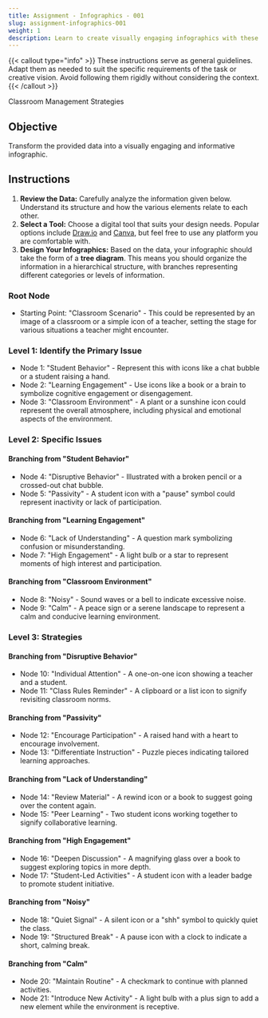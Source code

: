 ```yaml
---
title: Assignment - Infographics - 001
slug: assignment-infographics-001
weight: 1
description: Learn to create visually engaging infographics with these practical ICT assignments designed to enhance creativity, critical thinking, and digital communication skills. Perfect for mastering infographic tools and presenting complex ideas effectively.
---
```


{{< callout type="info" >}}
These instructions serve as general guidelines. Adapt them as needed to suit the specific requirements of the task or creative vision. Avoid following them rigidly without considering the context.
{{< /callout >}}


Classroom Management Strategies

## Objective

Transform the provided data into a visually engaging and informative infographic.

## Instructions

1. **Review the Data:** Carefully analyze the information given below. Understand its structure and how the various elements relate to each other.
2. **Select a Tool:** Choose a digital tool that suits your design needs. Popular options include [Draw.io](https://app.diagrams.net/) and [Canva](https://www.canva.com/), but feel free to use any platform you are comfortable with.
3. **Design Your Infographics:** Based on the data, your infographic should take the form of a **tree diagram**. This means you should organize the information in a hierarchical structure, with branches representing different categories or levels of information.

### Root Node

- Starting Point: "Classroom Scenario" - This could be represented by an image of a classroom or a simple icon of a teacher, setting the stage for various situations a teacher might encounter.

### Level 1: Identify the Primary Issue

- Node 1: "Student Behavior" - Represent this with icons like a chat bubble or a student raising a hand.
- Node 2: "Learning Engagement" - Use icons like a book or a brain to symbolize cognitive engagement or disengagement.
- Node 3: "Classroom Environment" - A plant or a sunshine icon could represent the overall atmosphere, including physical and emotional aspects of the environment.

### Level 2: Specific Issues

#### Branching from "Student Behavior"

- Node 4: "Disruptive Behavior" - Illustrated with a broken pencil or a crossed-out chat bubble.
- Node 5: "Passivity" - A student icon with a "pause" symbol could represent inactivity or lack of participation.

#### Branching from "Learning Engagement"

- Node 6: "Lack of Understanding" - A question mark symbolizing confusion or misunderstanding.
- Node 7: "High Engagement" - A light bulb or a star to represent moments of high interest and participation.

#### Branching from "Classroom Environment"

- Node 8: "Noisy" - Sound waves or a bell to indicate excessive noise.
- Node 9: "Calm" - A peace sign or a serene landscape to represent a calm and conducive learning environment.

### Level 3: Strategies

#### Branching from "Disruptive Behavior"

- Node 10: "Individual Attention" - A one-on-one icon showing a teacher and a student.
- Node 11: "Class Rules Reminder" - A clipboard or a list icon to signify revisiting classroom norms.

#### Branching from "Passivity"

- Node 12: "Encourage Participation" - A raised hand with a heart to encourage involvement.
- Node 13: "Differentiate Instruction" - Puzzle pieces indicating tailored learning approaches.

#### Branching from "Lack of Understanding"

- Node 14: "Review Material" - A rewind icon or a book to suggest going over the content again.
- Node 15: "Peer Learning" - Two student icons working together to signify collaborative learning.

#### Branching from "High Engagement"

- Node 16: "Deepen Discussion" - A magnifying glass over a book to suggest exploring topics in more depth.
- Node 17: "Student-Led Activities" - A student icon with a leader badge to promote student initiative.

#### Branching from "Noisy"

- Node 18: "Quiet Signal" - A silent icon or a "shh" symbol to quickly quiet the class.
- Node 19: "Structured Break" - A pause icon with a clock to indicate a short, calming break.

#### Branching from "Calm"

- Node 20: "Maintain Routine" - A checkmark to continue with planned activities.
- Node 21: "Introduce New Activity" - A light bulb with a plus sign to add a new element while the environment is receptive.

